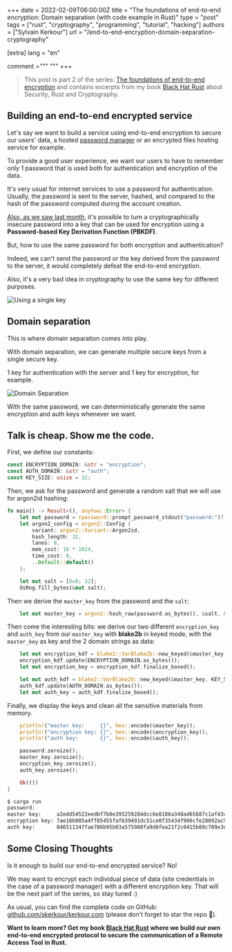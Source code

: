 +++
date = 2022-02-09T06:00:00Z
title = "The foundations of end-to-end encryption: Domain separation (with code example in Rust)"
type = "post"
tags = ["rust",  "cryptography", "programming", "tutorial", "hacking"]
authors = ["Sylvain Kerkour"]
url = "/end-to-end-encryption-domain-separation-cryptography"

[extra]
lang = "en"

comment ="""
"""
+++


> This post is part 2 of the series: [The foundations of end-to-end encryption](/tags/cryptography) and contains excerpts from my book [Black Hat Rust](/black-hat-rust) about Security, Rust and Cryptography.


## Building an end-to-end encrypted service


Let's say we want to build a service using end-to-end encryption to secure our users' data, a hosted [password manager](https://en.wikipedia.org/wiki/Password_manager) or an encrypted files hosting service for example.

To provide a good user experience, we want our users to have to remember only 1 password that is used both for authentication and encryption of the data.

It's very usual for internet services to use a password for authentication. Usually, the password is sent to the server, hashed, and compared to the hash of the password computed during the account creation.

[Also, as we saw last month](/rust-file-encryption-chacha20poly1305-argon2), it's possible to turn a cryptographically insecure password into a key that can be used for encryption using a **Password-based Key Derivation Function (PBKDF)**.


But, how to use the same password for both encryption and authentication?

Indeed, we can't send the password or the key derived from the password to the server, it would completely defeat the end-to-end encryption.

Also, it's a very bad idea in cryptography to use the same key for different purposes.


![Using a single key](https://kerkour.com/2022/end-to-end-encryption-domain-separation/single_key.png)



## Domain separation

This is where domain separation comes into play.

With domain separation, we can generate multiple secure keys from a single secure key.

1 key for authentication with the server and 1 key for encryption, for example.


![Domain Separation](https://kerkour.com/2022/end-to-end-encryption-domain-separation/domain_separation.png)


With the same password, we can deterministically generate the same encryption and auth keys whenever we want.



## Talk is cheap. Show me the code.

First, we define our constants:

```rust
const ENCRYPTION_DOMAIN: &str = "encryption";
const AUTH_DOMAIN: &str = "auth";
const KEY_SIZE: usize = 32;
```

Then, we ask for the password and generate a random salt that we will use for argon2id hashing:

```rust
fn main() -> Result<(), anyhow::Error> {
    let mut password = rpassword::prompt_password_stdout("password:")?;
    let argon2_config = argon2::Config {
        variant: argon2::Variant::Argon2id,
        hash_length: 32,
        lanes: 8,
        mem_cost: 16 * 1024,
        time_cost: 8,
        ..Default::default()
    };

    let mut salt = [0u8; 32];
    OsRng.fill_bytes(&mut salt);
```

Then we derive the `master_key` from the password and the `salt`:

```rust
    let mut master_key = argon2::hash_raw(password.as_bytes(), &salt, &argon2_config)?;
```

Then come the interesting bits: we derive our two different `encryption_key` and `auth_key` from our `master_key` with **blake2b** in keyed mode, with the `master_key` as key and the 2 domain strings as data:

```rust
    let mut encryption_kdf = blake2::VarBlake2b::new_keyed(&master_key, KEY_SIZE);
    encryption_kdf.update(ENCRYPTION_DOMAIN.as_bytes());
    let mut encryption_key = encryption_kdf.finalize_boxed();

    let mut auth_kdf = blake2::VarBlake2b::new_keyed(&master_key, KEY_SIZE);
    auth_kdf.update(AUTH_DOMAIN.as_bytes());
    let mut auth_key = auth_kdf.finalize_boxed();
```


Finally, we display the keys and clean all the sensitive materials from memory.

```rust
    println!("master key:     {}", hex::encode(&master_key));
    println!("encryption key: {}", hex::encode(&encryption_key));
    println!("auth key:       {}", hex::encode(&auth_key));

    password.zeroize();
    master_key.zeroize();
    encryption_key.zeroize();
    auth_key.zeroize();

    Ok(())
}
```

```bash
$ cargo run
password:
master key:     a2edd54522eedbf7b0e393259284dcc6e8186a348ad65687c1af43c10d641801
encryption key: 7ae16b005a4ff85455faf639491dc51ce0f35434f966cfe28092ac9ff8b0d183
auth key:       046511347fae786b95b03a575980fa9d6fea21f2c0415b89c709e3e8d429594d
```


## Some Closing Thoughts

Is it enough to build our end-to-end encrypted service? No!

We may want to encrypt each individual piece of data (site credentials in the case of a password manager) with a different encryption key. That will be the next part of the series, so stay tuned :)


As usual, you can find the complete code on GitHub: [github.com/skerkour/kerkour.com](https://github.com/skerkour/kerkour.com/tree/main/blog/2022/end_to_end_encryption_domain_separation) (please don't forget to star the repo 🙏).

**Want to learn more? Get my book [Black Hat Rust](https://kerkour.com/black-hat-rust) where we build our own end-to-end encrypted protocol to secure the communication of a Remote Access Tool in  Rust.**
